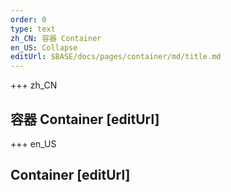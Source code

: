 ```yaml
---
order: 0
type: text
zh_CN: 容器 Container
en_US: Collapse
editUrl: $BASE/docs/pages/container/md/title.md
---
```


+++  zh_CN 
## 容器 Container [editUrl]  



+++  en_US 
## Container [editUrl]  
